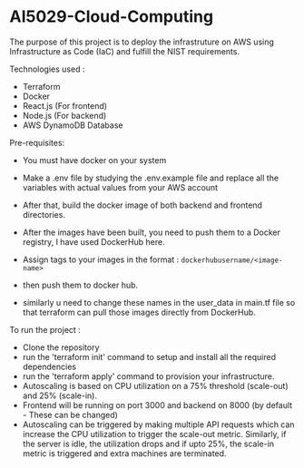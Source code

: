 # AI5029-Cloud-Computing


The purpose of this project is to deploy the infrastruture on AWS using Infrastructure as Code (IaC) and fulfill the NIST requirements.

Technologies used : 

- Terraform
- Docker
- React.js (For frontend)
- Node.js (For backend)
- AWS DynamoDB Database

Pre-requisites: 

- You must have docker on your system
- Make a .env file by studying the .env.example file and replace all the variables with actual values from your AWS account
- After that,  build the docker image of both backend and frontend directories.
- After the images have been built, you need to push them to a Docker registry, I have used DockerHub here.
- Assign tags to your images in the format : `dockerhubusername/<image-name>`
- then push them to docker hub.

- similarly u need to change these names in the user_data in main.tf file so that terraform can pull those images directly from DockerHub.


To run the project : 

- Clone the repository
- run the 'terraform init' command to setup and install all the required dependencies
- run the 'terraform apply' command to provision your infrastructure.
- Autoscaling is based on CPU utilization on a 75% threshold (scale-out) and 25% (scale-in).
- Frontend will be running on port 3000 and backend on 8000 (by default - These can be changed)
- Autoscaling can be triggered by making multiple API requests which can increase the CPU utilization to trigger the scale-out metric. Similarly, if the server is idle, the utilization drops and if upto 25%, the scale-in metric is triggered and extra machines are terminated.
